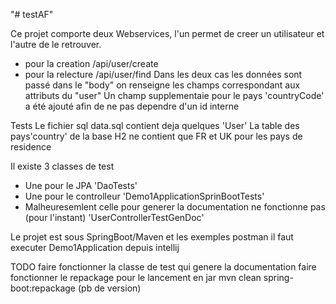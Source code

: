 "# testAF"
 
Ce projet comporte deux Webservices, l'un permet de creer un utilisateur et l'autre de le retrouver.
* pour la creation
/api/user/create
* pour la relecture
/api/user/find
Dans les deux cas les données sont passé dans le "body" on renseigne les champs correspondant aux attributs du "user"
Un champ supplementaie pour le pays 'countryCode' a été ajouté afin de ne pas dependre d'un id interne

Tests
Le fichier sql data.sql contient deja quelques 'User'
La table des pays'country' de la base H2 ne contient que FR et UK pour les pays de residence

Il existe 3 classes de test
* Une pour le JPA 'DaoTests'
* Une pour le controlleur 'Demo1ApplicationSprinBootTests'
* Malheuresemlent celle pour generer la documentation ne fonctionne pas (pour l'instant) 'UserControllerTestGenDoc'



Le projet est sous SpringBoot/Maven et les exemples postman
il faut executer  Demo1Application depuis intellij 

TODO
faire fonctionner la classe de test qui genere la documentation
faire fonctionner le repackage pour le lancement en jar mvn clean spring-boot:repackage  (pb de version)

